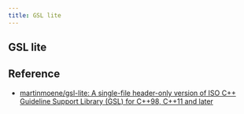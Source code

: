 ```yaml
---
title: GSL lite
---
```


## GSL lite


## Reference
* [martinmoene/gsl\-lite: A single\-file header\-only version of ISO C\+\+ Guideline Support Library \(GSL\) for C\+\+98, C\+\+11 and later](https://github.com/martinmoene/gsl-lite)
